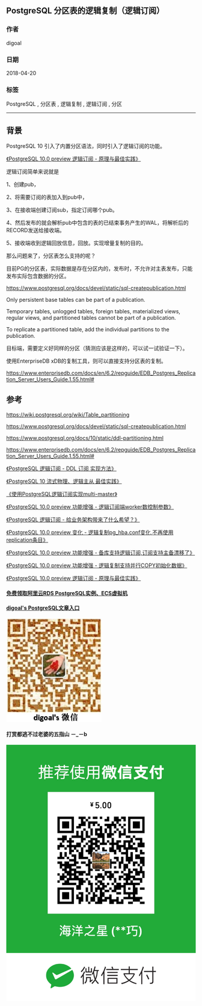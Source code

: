 ## PostgreSQL 分区表的逻辑复制（逻辑订阅）  
                             
### 作者            
digoal            
            
### 日期             
2018-04-20        
              
### 标签            
PostgreSQL , 分区表 , 逻辑复制 , 逻辑订阅 , 分区   
                        
----                        
                         
## 背景         
PostgreSQL 10 引入了内置分区语法，同时引入了逻辑订阅的功能。  
  
[《PostgreSQL 10.0 preview 逻辑订阅 - 原理与最佳实践》](../201702/20170227_01.md)    
  
逻辑订阅简单来说就是  
  
1、创建pub，  
  
2、将需要订阅的表加入到pub中，  
  
3、在接收端创建订阅sub，指定订阅哪个pub。  
  
4、然后发布的就会解析pub中包含的表的已结束事务产生的WAL，将解析后的RECORD发送给接收端。  
  
5、接收端收到逻辑回放信息，回放。实现增量复制的目的。  
  
那么问题来了，分区表怎么支持的呢？  
  
目前PG的分区表，实际数据是存在分区内的，发布时，不允许对主表发布，只能发布实际包含数据的分区。  
  
https://www.postgresql.org/docs/devel/static/sql-createpublication.html  
  
Only persistent base tables can be part of a publication.   
  
Temporary tables, unlogged tables, foreign tables, materialized views, regular views, and partitioned tables cannot be part of a publication.   
  
To replicate a partitioned table, add the individual partitions to the publication.  
  
目标端，需要定义好同样的分区（猜测应该是这样的，可以试一试验证一下）。  
  
使用EnterpriseDB xDB的复制工具，则可以直接支持分区表的复制。  
  
https://www.enterprisedb.com/docs/en/6.2/repguide/EDB_Postgres_Replication_Server_Users_Guide.1.55.html#  
  
  
## 参考  
https://wiki.postgresql.org/wiki/Table_partitioning  
  
https://www.postgresql.org/docs/devel/static/sql-createpublication.html  
  
https://www.postgresql.org/docs/10/static/ddl-partitioning.html  
  
https://www.enterprisedb.com/docs/en/6.2/repguide/EDB_Postgres_Replication_Server_Users_Guide.1.55.html#  
      
[《PostgreSQL 逻辑订阅 - DDL 订阅 实现方法》](../201712/20171204_04.md)    
  
[《PostgreSQL 10 流式物理、逻辑主从 最佳实践》](../201707/20170711_01.md)    
  
[《使用PostgreSQL逻辑订阅实现multi-master》](../201706/20170624_01.md)    
  
[《PostgreSQL 10.0 preview 功能增强 - 逻辑订阅端worker数控制参数》](../201704/20170421_05.md)    
  
[《PostgreSQL 逻辑订阅 - 给业务架构带来了什么希望？》](../201704/20170413_01.md)    
  
[《PostgreSQL 10.0 preview 变化 - 逻辑复制pg_hba.conf变化,不再使用replication条目》](../201704/20170405_02.md)    
  
[《PostgreSQL 10.0 preview 功能增强 - 备库支持逻辑订阅,订阅支持主备漂移了》](../201703/20170330_01.md)    
  
[《PostgreSQL 10.0 preview 功能增强 - 逻辑复制支持并行COPY初始化数据》](../201703/20170328_01.md)    
  
[《PostgreSQL 10.0 preview 逻辑订阅 - 原理与最佳实践》](../201702/20170227_01.md)    
  
  
  
  
  
  
  
  
  
  
  
  
  
#### [免费领取阿里云RDS PostgreSQL实例、ECS虚拟机](https://free.aliyun.com/ "57258f76c37864c6e6d23383d05714ea")
  
  
#### [digoal's PostgreSQL文章入口](https://github.com/digoal/blog/blob/master/README.md "22709685feb7cab07d30f30387f0a9ae")
  
  
![digoal's weixin](../pic/digoal_weixin.jpg "f7ad92eeba24523fd47a6e1a0e691b59")
  
  
  
  
  
  
#### 打赏都逃不过老婆的五指山 －_－b  
![wife's weixin ds](../pic/wife_weixin_ds.jpg "acd5cce1a143ef1d6931b1956457bc9f")
  

